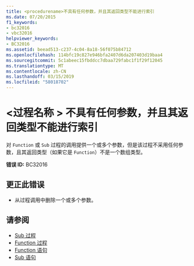 ```yaml
---
title: <procedurename>不具有任何参数，并且其返回类型不能进行索引
ms.date: 07/20/2015
f1_keywords:
- bc32016
- vbc32016
helpviewer_keywords:
- BC32016
ms.assetid: beead513-c237-4c04-8a18-56f075b84712
ms.openlocfilehash: 114bfc19c827e946bfa2407d6da207403d19baa4
ms.sourcegitcommit: 5c1abeec15fbddcc7dbaa729fabc1f1f29f12045
ms.translationtype: MT
ms.contentlocale: zh-CN
ms.lasthandoff: 03/15/2019
ms.locfileid: "58018702"
---
```

# <a name="procedurename-has-no-parameters-and-its-return-type-cannot-be-indexed"></a>\<过程名称 > 不具有任何参数，并且其返回类型不能进行索引
对 `Function` 或 `Sub` 过程的调用提供一个或多个参数，但是该过程不采用任何参数，且其返回类型（如果它是 `Function`）不是一个数组类型。  
  
 **错误 ID:** BC32016  
  
## <a name="to-correct-this-error"></a>更正此错误  
  
-   从过程调用中删除一个或多个参数。  
  
## <a name="see-also"></a>请参阅

- [Sub 过程](../../visual-basic/programming-guide/language-features/procedures/sub-procedures.md)
- [Function 过程](../../visual-basic/programming-guide/language-features/procedures/function-procedures.md)
- [Function 语句](../../visual-basic/language-reference/statements/function-statement.md)
- [Sub 语句](../../visual-basic/language-reference/statements/sub-statement.md)
